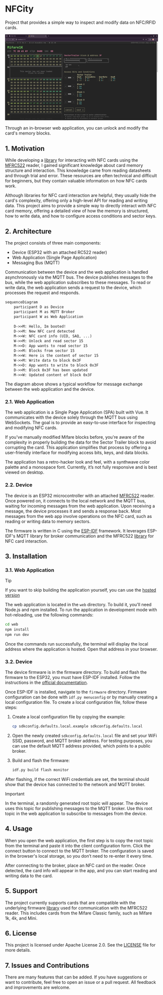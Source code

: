 # NFCity

Project that provides a simple way to inspect and modify data on NFC/RFID cards.

![web-app-dashboard](docs/web-app-dashboard.png)

Through an in-browser web application, you can unlock and modify the card's memory blocks.

## 1. Motivation

While developing a [library](https://github.com/abobija/esp-idf-rc522) for interacting with NFC cards using the [MFRC522](https://www.nxp.com/docs/en/data-sheet/MFRC522.pdf) reader, I gained significant knowledge about card memory structure and interaction. This knowledge came from reading datasheets and through trial and error. These resources are often technical and difficult for beginners, but they contain valuable information on how NFC cards work.

Although libraries for NFC card interaction are helpful, they usually hide the card's complexity, offering only a high-level API for reading and writing data. This project aims to provide a simple way to directly interact with NFC card memory, offering a detailed view of how the memory is structured, how to write data, and how to configure access conditions and sector keys.

## 2. Architecture

The project consists of three main components:

- Device (ESP32 with an attached RC522 reader)
- Web Application (Single Page Application)
- Messaging Bus (MQTT)

Communication between the device and the web application is handled asynchronously via the MQTT bus. The device publishes messages to the bus, while the web application subscribes to these messages. To read or write data, the web application sends a request to the device, which processes the request and responds.

```mermaid
sequenceDiagram
    participant D as Device
    participant M as MQTT Broker
    participant W as Web Application

    D->>M: Hello, Im booted!
    D->>M: New NFC card detected
    M->>W: NFC card info (UID, SAQ, ...)
    W->>M: Unlock and read sector 15
    M->>D: App wants to read sector 15
    D->>M: Blocks from sector 15
    M->>W: Here is the content of sector 15
    W->>M: Write data to block 0x3F
    M->>D: App wants to write to block 0x3F
    D->>M: Block 0x3F has been updated
    M->>W: Updated content of block 0x3F
```

The diagram above shows a typical workflow for message exchange between the web application and the device.

### 2.1. Web Application

The web application is a Single Page Application (SPA) built with Vue. It communicates with the device solely through the MQTT bus using WebSockets. The goal is to provide an easy-to-use interface for inspecting and modifying NFC cards.

If you've manually modified Mifare blocks before, you're aware of the complexity in properly building the data for the Sector Trailer block to avoid corrupting the card. This application simplifies that process by offering a user-friendly interface for modifying access bits, keys, and data blocks.

The application has a retro-hacker look and feel, with a synthwave color palette and a monospace font. Currently, it’s not fully responsive and is best viewed on desktop.

### 2.2. Device

The device is an ESP32 microcontroller with an attached [MFRC522](https://www.nxp.com/docs/en/data-sheet/MFRC522.pdf) reader. Once powered on, it connects to the local network and the MQTT bus, waiting for incoming messages from the web application. Upon receiving a message, the device processes it and sends a response back. Most messages from the web app involve operations on the NFC card, such as reading or writing data to memory sectors.

The firmware is written in C using the [ESP-IDF](https://github.com/espressif/esp-idf) framework. It leverages ESP-IDF's MQTT library for broker communication and the MFRC522 [library](https://github.com/abobija/esp-idf-rc522) for NFC card interaction.

## 3. Installation

### 3.1. Web Application

> [!TIP]
> If you want to skip building the application yourself, you can use the [hosted version](https://abobija.github.io/nfcity)

The web application is located in the `web` directory. To build it, you'll need Node.js and npm installed. To run the application in development mode with hot-reloading, use the following commands:

```bash
cd web
npm install
npm run dev
```

Once the commands run successfully, the terminal will display the local address where the application is hosted. Open that address in your browser.

### 3.2. Device

The device firmware is in the firmware directory. To build and flash the firmware to the ESP32, you must have ESP-IDF installed. Follow the instructions in the [official documentation](https://docs.espressif.com/projects/esp-idf/en/v5.3.1/esp32/get-started/index.html). 

Once ESP-IDF is installed, navigate to the `firmware` directory. Firmware configuration can be done with `idf.py menuconfig` or by manually creating a local configuration file. To create a local configuration file, follow these steps:

1. Create a local configuration file by copying the example:
   ```bash
   cp sdkconfig.defaults.local.example sdkconfig.defaults.local
   ```

2. Open the newly created `sdkconfig.defaults.local` file and set your WiFi SSID, password, and MQTT broker address. For testing purposes, you can use the default MQTT address provided, which points to a public broker.

3. Build and flash the firmware:
   ```bash
   idf.py build flash monitor
   ```

After flashing, if the correct WiFi credentials are set, the terminal should show that the device has connected to the network and MQTT broker.

> [!IMPORTANT]
> In the terminal, a randomly generated root topic will appear. The device uses this topic for publishing messages to the MQTT broker. Use this root topic in the web application to subscribe to messages from the device.

## 4. Usage

When you open the web application, the first step is to copy the root topic from the terminal and paste it into the client configuration form. Click the connect button to connect to the MQTT broker. The configuration is saved in the browser's local storage, so you don’t need to re-enter it every time.

After connecting to the broker, place an NFC card on the reader. Once detected, the card info will appear in the app, and you can start reading and writing data to the card.

## 5. Support

The project currently supports cards that are compatible with the underlying firmware [library](https://github.com/abobija/esp-idf-rc522) used for communication with the MFRC522 reader. This includes cards from the Mifare Classic family, such as Mifare 1k, 4k, and Mini.

## 6. License

This project is licensed under Apache License 2.0. See the [LICENSE](LICENSE.txt) file for more details.

## 7. Issues and Contributions

There are many features that can be added. If you have suggestions or want to contribute, feel free to open an issue or a pull request. All feedback and improvements are welcome.
